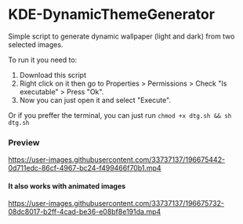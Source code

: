 # KDE-DynamicThemeGenerator
Simple script to generate dynamic wallpaper (light and dark) from two selected images.

To run it you need to:
1. Download this script
2. Right click on it then go to Properties > Permissions > Check "Is executable" > Press "Ok".
3. Now you can just open it and select "Execute".

Or if you preffer the terminal, you can just run `chmod +x dtg.sh && sh dtg.sh`


### Preview
https://user-images.githubusercontent.com/33737137/196675442-0d711edc-86cf-4967-bc24-f499466f70b1.mp4

#### It also works with animated images
https://user-images.githubusercontent.com/33737137/196675732-08dc8017-b2ff-4cad-be36-e08bf8e191da.mp4
